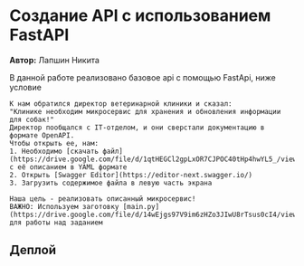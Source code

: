 # Создание API с использованием FastAPI
**Автор:** Лапшин Никита

В данной работе реализовано базовое api с помощью FastApi, ниже условие

```
К нам обратился директор ветеринарной клиники и сказал:
"Клинике необходим микросервис для хранения и обновления информации для собак!"
Директор пообщался с IT-отделом, и они сверстали документацию в формате OpenAPI.
Чтобы открыть ее, нам:
1. Необходимо [скачать файл](https://drive.google.com/file/d/1qtHEGCl2gpLxOR7CJPOC40tHp4hwYL5_/view) с её описанием в YAML формате
2. Открыть [Swagger Editor](https://editor-next.swagger.io/)
3. Загрузить содержимое файла в левую часть экрана

Наша цель - реализовать описанный микросервис!
ВАЖНО: Используем заготовку [main.py](https://drive.google.com/file/d/14wEjgs97V9im6zHZo3JIwU8rTsus0cI4/view) для работы над заданием
```

## Деплой
